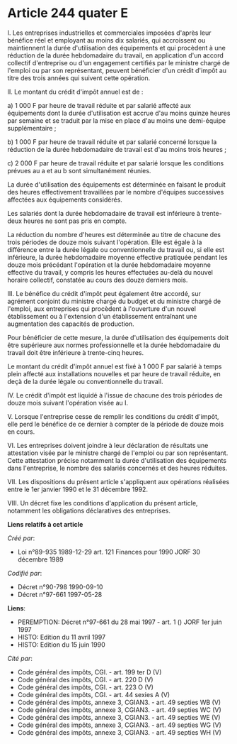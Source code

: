 # Article 244 quater E

I. Les entreprises industrielles et commerciales imposées d'après leur bénéfice réel et employant au moins dix salariés, qui
accroissent ou maintiennent la durée d'utilisation des équipements et qui procèdent à une réduction de la durée hebdomadaire
du travail, en application d'un accord collectif d'entreprise ou d'un engagement certifiés par le ministre chargé de l'emploi
ou par son représentant, peuvent bénéficier d'un crédit d'impôt au titre des trois années qui suivent cette opération.

II. Le montant du crédit d'impôt annuel est de :

a) 1 000 F par heure de travail réduite et par salarié affecté aux équipements dont la durée d'utilisation est accrue d'au
moins quinze heures par semaine et se traduit par la mise en place d'au moins une demi-équipe supplémentaire ;

b) 1 000 F par heure de travail réduite et par salarié concerné lorsque la réduction de la durée hebdomadaire de travail est
d'au moins trois heures ;

c) 2 000 F par heure de travail réduite et par salarié lorsque les conditions prévues au a et au b sont simultanément
réunies.

La durée d'utilisation des équipements est déterminée en faisant le produit des heures effectivement travaillées par le
nombre d'équipes successives affectées aux équipements considérés.

Les salariés dont la durée hebdomadaire de travail est inférieure à trente-deux heures ne sont pas pris en compte.

La réduction du nombre d'heures est déterminée au titre de chacune des trois périodes de douze mois suivant l'opération. Elle
est égale à la différence entre la durée légale ou conventionnelle du travail ou, si elle est inférieure, la durée
hebdomadaire moyenne effective pratiquée pendant les douze mois précédant l'opération et la durée hebdomadaire moyenne
effective du travail, y compris les heures effectuées au-delà du nouvel horaire collectif, constatée au cours des douze
derniers mois.

III. Le bénéfice du crédit d'impôt peut également être accordé, sur agrément conjoint du ministre chargé du budget et du
ministre chargé de l'emploi, aux entreprises qui procèdent à l'ouverture d'un nouvel établissement ou à l'extension d'un
établissement entraînant une augmentation des capacités de production.

Pour bénéficier de cette mesure, la durée d'utilisation des équipements doit être supérieure aux normes professionnelle et la
durée hebdomadaire du travail doit être inférieure à trente-cinq heures.

Le montant du crédit d'impôt annuel est fixé à 1 000 F par salarié à temps plein affecté aux installations nouvelles et par
heure de travail réduite, en deçà de la durée légale ou conventionnelle du travail.

IV. Le crédit d'impôt est liquidé à l'issue de chacune des trois périodes de douze mois suivant l'opération visée au I.

V. Lorsque l'entreprise cesse de remplir les conditions du crédit d'impôt, elle perd le bénéfice de ce dernier à compter de
la période de douze mois en cours.

VI. Les entreprises doivent joindre à leur déclaration de résultats une attestation visée par le ministre chargé de l'emploi
ou par son représentant. Cette attestation précise notamment la durée d'utilisation des équipements dans l'entreprise, le
nombre des salariés concernés et des heures réduites.

VII. Les dispositions du présent article s'appliquent aux opérations réalisées entre le 1er janvier 1990 et le 31 décembre
1992.

VIII. Un décret fixe les conditions d'application du présent article, notamment les obligations déclaratives des entreprises.

**Liens relatifs à cet article**

_Créé par_:

  - Loi n°89-935 1989-12-29 art. 121 Finances pour 1990 JORF 30 décembre 1989

_Codifié par_:

  - Décret n°90-798 1990-09-10
  - Décret n°97-661 1997-05-28

**Liens**:

  - PEREMPTION: Décret n°97-661 du 28 mai 1997 - art. 1 () JORF 1er juin 1997
  - HISTO: Edition du 11 avril 1997
  - HISTO: Edition du 15 juin 1990

_Cité par_:

  - Code général des impôts, CGI. - art. 199 ter D (V)
  - Code général des impôts, CGI. - art. 220 D (V)
  - Code général des impôts, CGI. - art. 223 O (V)
  - Code général des impôts, CGI. - art. 44 sexies A (V)
  - Code général des impôts, annexe 3, CGIAN3. - art. 49 septies WB (V)
  - Code général des impôts, annexe 3, CGIAN3. - art. 49 septies WC (V)
  - Code général des impôts, annexe 3, CGIAN3. - art. 49 septies WE (V)
  - Code général des impôts, annexe 3, CGIAN3. - art. 49 septies WG (V)
  - Code général des impôts, annexe 3, CGIAN3. - art. 49 septies WH (V)
